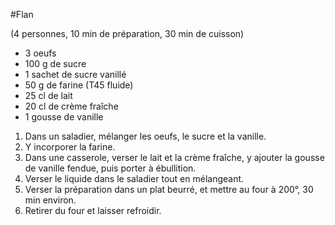#Flan

(4 personnes, 10 min de préparation, 30 min de cuisson)

 - 3 oeufs
 - 100 g de sucre
 - 1 sachet de sucre vanillé
 - 50 g de farine (T45 fluide)
 - 25 cl de lait
 - 20 cl de crème fraîche
 - 1 gousse de vanille

 1. Dans un saladier, mélanger les oeufs, le sucre et la vanille.
 2. Y incorporer la farine.
 3. Dans une casserole, verser le lait et la crème fraîche, y ajouter la gousse
    de vanille fendue, puis porter à ébullition.
 4. Verser le liquide dans le saladier tout en mélangeant.
 5. Verser la préparation dans un plat beurré, et mettre au four à 200°, 30 min
    environ.
 6. Retirer du four et laisser refroidir.
